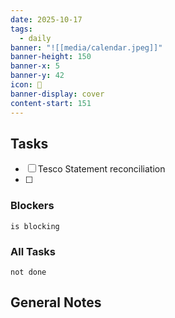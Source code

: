 ```yaml
---
date: 2025-10-17
tags:
  - daily
banner: "![[media/calendar.jpeg]]"
banner-height: 150
banner-x: 5
banner-y: 42
icon: 📆
banner-display: cover
content-start: 151
---
```

## Tasks
- [ ] Tesco Statement reconciliation
- [ ] 
### Blockers
```tasks
is blocking
```

### All Tasks
```tasks
not done
```

## General Notes
